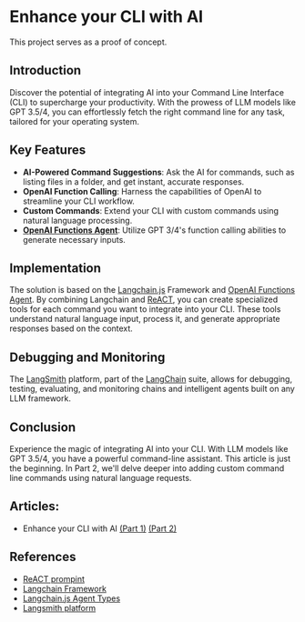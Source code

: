 

# Enhance your CLI with AI
This project serves as a proof of concept.

## Introduction
Discover the potential of integrating AI into your Command Line Interface (CLI) to supercharge your productivity. With the prowess of LLM models like GPT 3.5/4, you can effortlessly fetch the right command line for any task, tailored for your operating system.

## Key Features
- **AI-Powered Command Suggestions**: Ask the AI for commands, such as listing files in a folder, and get instant, accurate responses.
- **OpenAI Function Calling**: Harness the capabilities of OpenAI to streamline your CLI workflow.
- **Custom Commands**: Extend your CLI with custom commands using natural language processing.
- **[OpenAI Functions Agent]**: Utilize GPT 3/4's function calling abilities to generate necessary inputs.

## Implementation
The solution is based on the [Langchain.js] Framework and [OpenAI Functions Agent]. By combining Langchain and [ReACT], you can create specialized tools for each command you want to integrate into your CLI. These tools understand natural language input, process it, and generate appropriate responses based on the context.

## Debugging and Monitoring
The [LangSmith] platform, part of the [LangChain] suite, allows for debugging, testing, evaluating, and monitoring chains and intelligent agents built on any LLM framework.

## Conclusion
Experience the magic of integrating AI into your CLI. With LLM models like GPT 3.5/4, you have a powerful command-line assistant. This article is just the beginning. In Part 2, we'll delve deeper into adding custom command line commands using natural language requests.

## Articles:

* Enhance your CLI with AI [(Part 1)](https://dev.to/bsorrentino/enhance-your-cli-with-ai-part-1-1ca)
[(Part 2)](https://dev.to/bsorrentino/enhance-your-cli-with-ai-part-1-16p0)

## References

* [ReACT prompint][ReACT]
* [Langchain Framework][langchain]
* [Langchain.js Agent Types](https://js.langchain.com/docs/modules/agents/agent_types/)
* [Langsmith platform][LangSmith]

[ReACT]: https://www.promptingguide.ai/techniques/react
[langchain]: https://docs.langchain.com/docs/
[langchain.js]: https://js.langchain.com/docs/get_started/introduction/
[LangSmith]: https://smith.langchain.com
[project]: https://github.com/bsorrentino/copilot-cli-agent
[OpenAI Functions Agent]: https://js.langchain.com/docs/modules/agents/agent_types/openai_functions_agent

